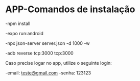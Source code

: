 # APP-Comandos de instalação 

-npm install


-expo run:android

-npx json-server server.json -d 1000 -w

-adb reverse tcp:3000 tcp:3000


Caso precise logar no app, utilize o seguinte login:

-email: teste@gmail.com
-senha: 123123

